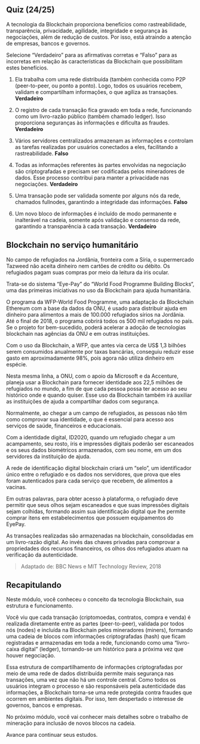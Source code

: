 ## Quiz (24/25)
A tecnologia da Blockchain proporciona benefícios como rastreabilidade, transparência, privacidade, agilidade, integridade e segurança às negociações, além de redução de custos. Por isso, está atraindo a atenção de empresas, bancos e governos.

Selecione “Verdadeiro” para as afirmativas corretas e “Falso” para as incorretas em relação às características da Blockchain que possibilitam estes benefícios.

1. Ela trabalha com uma rede distribuída (também conhecida como P2P (peer-to-peer, ou ponto a ponto). Logo, todos os usuários recebem, validam e compartilham informações, o que agiliza as transações.   __Verdadeiro__  

2. O registro de cada transação fica gravado em toda a rede, funcionando como um livro-razão público (também chamado ledger). Isso proporciona seguranças às informações e dificulta as fraudes.  __Verdadeiro__  

3. Vários servidores centralizados armazenam as informações e controlam as tarefas realizadas por usuários conectados a eles, facilitando a rastreabilidade.  __Falso__  

4. Todas as informações referentes às partes envolvidas na negociação são criptografadas e precisam ser codificadas pelos mineradores de dados. Esse processo contribui para manter a privacidade nas negociações.  __Verdadeiro__  

5. Uma transação pode ser validada somente por alguns nós da rede, chamados fullnodes, garantindo a integridade das informações.  __Falso__  

6. Um novo bloco de informações é incluído de modo permanente e inalterável na cadeia, somente após validação e consenso da rede,  garantindo a transparência à cada transação.  __Verdadeiro__  

## Blockchain no serviço humanitário
No campo de refugiados na Jordânia, fronteira com a Síria, o supermercado Tazweed não aceita dinheiro nem cartões de crédito ou débito. Os refugiados pagam suas compras por meio da leitura da íris ocular.

Trata-se do sistema “Eye-Pay” do “World Food Programme Building Blocks“, uma das primeiras iniciativas no uso da Blockchain para ajuda humanitária.

O programa da WFP-World Food Programme, uma adaptação da Blockchain Ethereum com a base da dados da ONU, é usado para distribuir ajuda em dinheiro para alimentos a mais de 100.000 refugiados sírios na Jordânia. Até o final de 2018, o programa cobrirá todos os 500 mil refugiados no país. Se o projeto for bem-sucedido, poderá acelerar a adoção de tecnologias blockchain nas agências da ONU e em outras instituições.

Com o uso da Blockchain, a WFP, que antes via cerca de US$ 1,3 bilhões serem consumidos anualmente por taxas bancárias, conseguiu reduzir esse gasto em aproximadamente 98%, pois agora não utiliza dinheiro em espécie.

Nesta mesma linha, a ONU, com o apoio da Microsoft e da Accenture, planeja usar a Blockchain para fornecer identidade aos 22,5 milhões de refugiados no mundo, a fim de que cada pessoa possa ter acesso ao seu histórico onde e quando quiser. Esse uso da Blockchain também irá auxiliar as instituições de ajuda a compartilhar dados com segurança.

Normalmente, ao chegar a um campo de refugiados, as pessoas não têm como comprovar sua identidade, o que é essencial para acesso aos serviços de saúde, financeiros e educacionais.

Com a identidade digital, ID2020, quando um refugiado chegar a um acampamento, seu rosto, íris e impressões digitais poderão ser escaneados e os seus dados biométricos armazenados, com seu nome, em um dos servidores da instituição de ajuda.

A rede de identificação digital blockchain criará um “selo”, um identificador único entre o refugiado e os dados nos servidores, que prova que eles foram autenticados para cada serviço que recebem, de alimentos a vacinas.

Em outras palavras, para obter acesso à plataforma, o refugiado deve permitir que seus olhos sejam escaneados e que suas impressões digitais sejam colhidas, formando assim sua identificação digital que lhe permite comprar itens em estabelecimentos que possuem equipamentos do EyePay.

As transações realizadas são armazenadas na blockchain, consolidadas em um livro-razão digital. Ao invés das chaves privadas para comprovar a propriedades dos recursos financeiros, os olhos dos refugiados atuam na verificação da autenticidade.

> Adaptado de: BBC News e MIT Technology Review, 2018

## Recapitulando
Neste módulo, você conheceu o conceito da tecnologia Blockchain, sua estrutura e funcionamento.

Você viu que cada transação (criptomoedas, contratos, compra e venda) é realizada diretamente entre as partes (peer-to-peer), validada por todos nós (nodes) e incluída na Blockchain pelos mineradores (miners), formando uma cadeia de blocos com informações criptografadas (hash) que ficam registradas e armazenadas em toda a rede, funcionando como uma “livro-caixa digital” (ledger), tornando-se um histórico para a próxima vez que houver negociação.

Essa estrutura de compartilhamento de informações criptografadas por meio de uma rede de dados distribuída permite mais segurança nas transações, uma vez que não há um controle central. Como todos os usuários integram o processo e são responsáveis pela autenticidade das informações, a Blockchain torna-se uma rede protegida contra fraudes que ocorrem em ambientes digitais. Por isso, tem despertado o interesse de governos, bancos e empresas.

No próximo módulo, você vai conhecer mais detalhes sobre o trabalho de mineração para inclusão de novos blocos na cadeia.

Avance para continuar seus estudos.